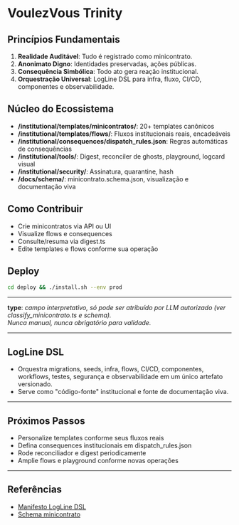 # VoulezVous Trinity

## Princípios Fundamentais

1. **Realidade Auditável**: Tudo é registrado como minicontrato.
2. **Anonimato Digno**: Identidades preservadas, ações públicas.
3. **Consequência Simbólica**: Todo ato gera reação institucional.
4. **Orquestração Universal**: LogLine DSL para infra, fluxo, CI/CD, componentes e observabilidade.

## Núcleo do Ecossistema

- **/institutional/templates/minicontratos/**: 20+ templates canônicos
- **/institutional/templates/flows/**: Fluxos institucionais reais, encadeáveis
- **/institutional/consequences/dispatch_rules.json**: Regras automáticas de consequências
- **/institutional/tools/**: Digest, reconciler de ghosts, playground, logcard visual
- **/institutional/security/**: Assinatura, quarantine, hash
- **/docs/schema/**: minicontrato.schema.json, visualização e documentação viva

## Como Contribuir

- Crie minicontratos via API ou UI
- Visualize flows e consequences
- Consulte/resuma via digest.ts
- Edite templates e flows conforme sua operação

## Deploy

```bash
cd deploy && ./install.sh --env prod
```

---

**type**: *campo interpretativo, só pode ser atribuído por LLM autorizado (ver classify_minicontrato.ts e schema).  
Nunca manual, nunca obrigatório para validade.*

---

## LogLine DSL

- Orquestra migrations, seeds, infra, flows, CI/CD, componentes, workflows, testes, segurança e observabilidade em um único artefato versionado.
- Serve como "código-fonte" institucional e fonte de documentação viva.

---

## Próximos Passos

- Personalize templates conforme seus fluxos reais
- Defina consequences institucionais em dispatch_rules.json
- Rode reconciliador e digest periodicamente
- Amplie flows e playground conforme novas operações

---

## Referências

- [Manifesto LogLine DSL](#)
- [Schema minicontrato](./schema/minicontrato.schema.json)
